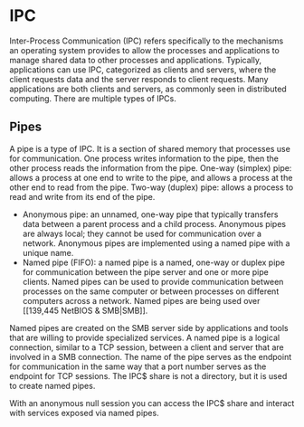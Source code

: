 # IPC
Inter-Process Communication (IPC) refers specifically to the mechanisms an operating system provides to allow the processes and applications to manage shared data to other processes and applications. Typically, applications can use IPC, categorized as clients and servers, where the client requests data and the server responds to client requests. Many applications are both clients and servers, as commonly seen in distributed computing. There are multiple types of IPCs.

## Pipes
A pipe is a type of IPC. It is a section of shared memory that processes use for communication. One process writes information to the pipe, then the other process reads the information from the pipe. One-way (simplex) pipe: allows a process at one end to write to the pipe, and allows a process at the other end to read from the pipe. Two-way (duplex) pipe: allows a process to read and write from its end of the pipe.

* Anonymous pipe: an unnamed, one-way pipe that typically transfers data between a parent process and a child process. Anonymous pipes are always local; they cannot be used for communication over a network. Anonymous pipes are implemented using a named pipe with a unique name.
* Named pipe (FIFO): a named pipe is a named, one-way or duplex pipe for communication between the pipe server and one or more pipe clients. Named pipes can be used to provide communication between processes on the same computer or between processes on different computers across a network. Named pipes are being used over [[139,445 NetBIOS & SMB|SMB]].

Named pipes are created on the SMB server side by applications and tools that are willing to provide specialized services. A named pipe is a logical connection, similar to a TCP session, between a client and server that are involved in a SMB connection. The name of the pipe serves as the endpoint for communication in the same way that a port number serves as the endpoint for TCP sessions. The IPC$ share is not a directory, but it is used to create named pipes.

With an anonymous null session you can access the IPC$ share and interact with services exposed via named pipes.
